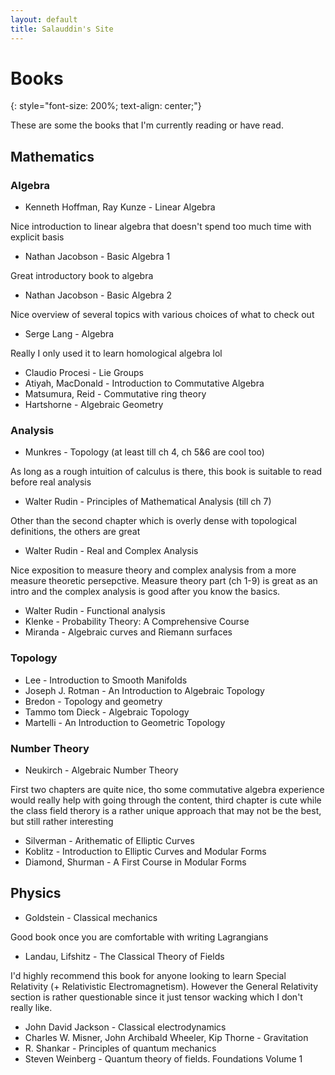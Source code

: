 ```yaml
---
layout: default
title: Salauddin's Site
---
```


# Books
{: style="font-size: 200%; text-align: center;"}

These are some the books that I'm currently reading or have read.

## Mathematics

### Algebra
 - Kenneth Hoffman, Ray Kunze - Linear Algebra

Nice introduction to linear algebra that doesn't spend too much time with explicit basis

 - Nathan Jacobson - Basic Algebra 1

Great introductory book to algebra

 - Nathan Jacobson - Basic Algebra 2

Nice overview of several topics with various choices of what to check out

 - Serge Lang - Algebra

Really I only used it to learn homological algebra lol

 - Claudio Procesi - Lie Groups
 - Atiyah, MacDonald - Introduction to Commutative Algebra
 - Matsumura, Reid - Commutative ring theory
 - Hartshorne - Algebraic Geometry

### Analysis
 - Munkres - Topology (at least till ch 4, ch 5&6 are cool too)

As long as a rough intuition of calculus is there, this book is suitable to read before real analysis

 - Walter Rudin - Principles of Mathematical Analysis (till ch 7)

Other than the second chapter which is overly dense with topological definitions, the others are great

 - Walter Rudin - Real and Complex Analysis

Nice exposition to measure theory and complex analysis from a more measure theoretic persepctive. Measure theory part (ch 1-9) is great as an intro and the complex analysis is good after you know the basics.

 - Walter Rudin - Functional analysis
 - Klenke - Probability Theory: A Comprehensive Course
 - Miranda - Algebraic curves and Riemann surfaces

### Topology
 - Lee - Introduction to Smooth Manifolds
 - Joseph J. Rotman - An Introduction to Algebraic Topology
 - Bredon - Topology and geometry
 - Tammo tom Dieck - Algebraic Topology
 - Martelli - An Introduction to Geometric Topology

### Number Theory
 - Neukirch - Algebraic Number Theory

First two chapters are quite nice, tho some commutative algebra experience would really help with going through the content, third chapter is cute while the class field therory is a rather unique approach that may not be the best, but still rather interesting
 - Silverman - Arithematic of Elliptic Curves
 - Koblitz - Introduction to Elliptic Curves and Modular Forms
 - Diamond, Shurman - A First Course in Modular Forms

## Physics

 - Goldstein - Classical mechanics

Good book once you are comfortable with writing Lagrangians
 - Landau, Lifshitz - The Classical Theory of Fields

I'd highly recommend this book for anyone looking to learn Special Relativity (+ Relativistic Electromagnetism). However the General Relativity section is rather questionable since it just tensor wacking which I don't really like.
 - John David Jackson - Classical electrodynamics
 - Charles W. Misner, John Archibald Wheeler, Kip Thorne - Gravitation
 - R. Shankar - Principles of quantum mechanics
 - Steven Weinberg - Quantum theory of fields. Foundations Volume 1
